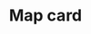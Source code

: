 ---
type: card
title: "Map card"
sidebar_label: Map
description: "The map card that allows you to display entities on a map"
---